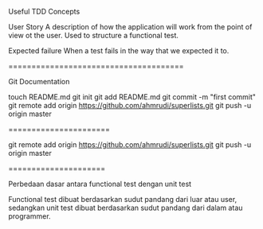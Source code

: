 Useful TDD Concepts

User Story
	A description of how the application will work from the point of view ot the user.
	Used to structure a functional test.

Expected failure
	When a test fails in the way that we expected it to.

======================================

Git Documentation

touch README.md
git init
git add README.md
git commit -m "first commit"
git remote add origin https://github.com/ahmrudi/superlists.git
git push -u origin master

======================

git remote add origin https://github.com/ahmrudi/superlists.git
git push -u origin master

=====================

Perbedaan dasar antara functional test dengan unit test

Functional test dibuat berdasarkan sudut pandang dari luar atau user,
sedangkan unit test dibuat berdasarkan sudut pandang dari dalam atau programmer.
